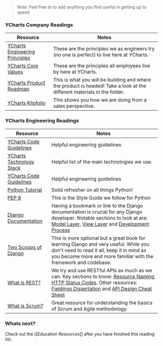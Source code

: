 
> Note: Feel free to to add anything you find useful in getting up to speed

### YCharts Company Readings
| Resource  | Notes | 
| ------------- | ------------- |
| [YCharts Engineering Principles](https://github.com/ycharts/ycharts/wiki/YCharts-Engineering-Principles)  | These are the principles we as engineers try (no one is perfect) to live here at YCharts.  |
| [YCharts Core Values](https://github.com/ycharts/ycharts/wiki/YCharts-Core-Values)  | These are the principles all employees live by here at YCharts. |
| [YCharts Product Roadmap](https://drive.google.com/drive/u/0/folders/0B7zntxMwD-7UcnBzaEYtVjUyVVU)  | This is what you will be building and where the product is headed! Take a look at the different materials in the folder. |
| [YCharts Klipfolio](https://app.klipfolio.com/dashboard)  | This shows you how we are doing from a sales perspective. |


### YCharts Engineering Readings

| Resource  | Notes | 
| ------------- | ------------- |
| [YCharts Code Guidelines](https://github.com/ycharts/ycharts/wiki/Code-Guidelines)  | Helpful engineering guidelines |
| [YCharts Technology Stack](https://github.com/ycharts/ycharts/wiki#technology-stack)  | Helpful list of the main technologies we use. |
| [YCharts Code Guidelines](https://github.com/ycharts/ycharts/wiki/Code-Guidelines)  | Helpful engineering guidelines |
| [Python Tutorial](https://www.learnpython.org/)  | Solid refresher on all things Python! |
| [PEP 8](https://www.python.org/dev/peps/pep-0008/)  | This is the Style Guide we follow for Python |
| [Django Documentation](https://docs.djangoproject.com/en/1.8/)  | Having a bookmark or link to the Django documentation is crucial for any Django developer. Notable sections to look at are: [Model Layer](https://docs.djangoproject.com/en/1.8/#the-model-layer), [View Layer](https://docs.djangoproject.com/en/1.8/#the-view-layer) and [Development Process](https://docs.djangoproject.com/en/1.8/#the-development-process)  |
| [Two Scoops of Django](https://www.pdf-archive.com/2016/08/07/two-scoops-of-django-1-8/two-scoops-of-django-1-8.pdf) | This is more optional but a great book for learning Django and very useful. While you don't need to read it all, keep it in mind as you become more and more familiar with the framework and codebase. |
| [What is REST?](http://www.restapitutorial.com/lessons/whatisrest.html) | We try and use RESTful APIs as much as we can. Key sections to know: [Resource Naming](http://www.restapitutorial.com/lessons/restfulresourcenaming.html), [HTTP Status Codes](http://www.restapitutorial.com/httpstatuscodes.html). Other resources: [Fieldings Dissertation](http://www.ics.uci.edu/~fielding/pubs/dissertation/rest_arch_style.htm) and [API Design Cheat Sheet](https://github.com/RestCheatSheet/api-cheat-sheet#api-design-cheat-sheet)|
| [What is Scrum?](https://www.scrumalliance.org/why-scrum/core-scrum-values-roles)  | Great resource for understanding the basics of Scrum and Agile methodology. |

### Whats next?
Check out the [[Education Resources]] after you have finished this reading list.